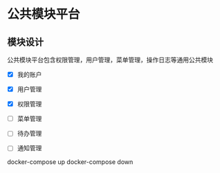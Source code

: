 # 公共模块平台

## 模块设计
公共模块平台包含权限管理，用户管理，菜单管理，操作日志等通用公共模块
- [x] 我的账户
- [x] 用户管理
- [x] 权限管理
- [ ] 菜单管理
- [ ] 待办管理
- [ ] 通知管理


docker-compose up
docker-compose down